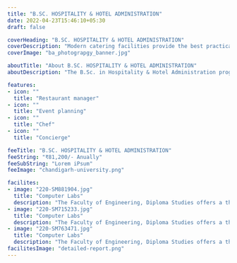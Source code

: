 ```yaml
---
title: "B.SC. HOSPITALITY & HOTEL ADMINISTRATION"
date: 2022-04-23T15:46:10+05:30
draft: false

coverHeading: "B.SC. HOSPITALITY & HOTEL ADMINISTRATION"
coverDescription: "Modern catering facilities provide the best practical experience"
coverImage: "ba_photograpgy_banner.jpg"

aboutTitle: "About B.SC. HOSPITALITY & HOTEL ADMINISTRATION"
aboutDescription: "The B.Sc. in Hospitality & Hotel Administration program provides students with all of the necessary skills, knowledge, and attitude to competently discharge supervisory responsibilities in the hospitality sector. It also includes extensive laboratory work for students to acquire knowledge and skills standards in all core areas, such as food production, food, and beverage management and catering operations, general management, tourism marketing, human resource management, and finance. The curriculum will assist students in establishing successful careers in the hospitality industry by teaching them the necessary skills and experience. Students will be able to develop concepts and apply managerial, financial, computer, and technical skills that are required in the hospitality industry. The course will create in students a strong awareness of professional etiquette, needs, and ethical duties in all aspects of conduct.The curriculum will educate students for entry-level management roles in the business, with a particular emphasis on individual, social, and environmental perspectives."

features:
- icon: ""
  title: "Restaurant manager"
- icon: ""
  title: "Event planning"
- icon: ""
  title: "Chef"
- icon: ""
  title: "Concierge"

feeTitle: "B.SC. HOSPITALITY & HOTEL ADMINISTRATION"
feeString: "₹81,200/- Anually"
feeSubString: "Lorem iPsum"
feeImage: "chandigarh-university.png"

facilites:
- image: "220-SM881904.jpg"
  title: "Computer Labs"
  description: "The Faculty of Engineering, Diploma Studies offers a three year diploma program in Aeronautical Engineering"
- image: "220-SM715233.jpg"
  title: "Computer Labs"
  description: "The Faculty of Engineering, Diploma Studies offers a three year diploma program in Aeronautical Engineering"
- image: "220-SM763471.jpg"
  title: "Computer Labs"
  description: "The Faculty of Engineering, Diploma Studies offers a three year diploma program in Aeronautical Engineering"
facilitesImage: "detailed-report.png"
---
```


